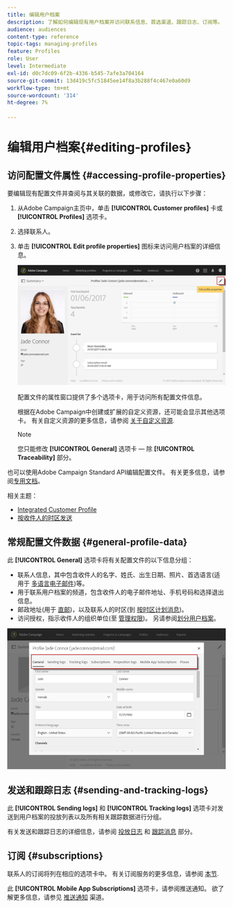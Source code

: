 ```yaml
---
title: 编辑用户档案
description: 了解如何编辑现有用户档案并访问联系信息、首选渠道、跟踪日志、订阅等。
audience: audiences
content-type: reference
topic-tags: managing-profiles
feature: Profiles
role: User
level: Intermediate
exl-id: d0c7dc09-6f2b-4336-b545-7afe3a704164
source-git-commit: 13d419c5fc51845ee14f8a3b288f4c467e0a60d9
workflow-type: tm+mt
source-wordcount: '314'
ht-degree: 7%

---
```


# 编辑用户档案{#editing-profiles}

## 访问配置文件属性 {#accessing-profile-properties}

要编辑现有配置文件并查阅与其关联的数据，或修改它，请执行以下步骤：

1. 从Adobe Campaign主页中，单击 **[!UICONTROL Customer profiles]** 卡或 **[!UICONTROL Profiles]** 选项卡。
1. 选择联系人。
1. 单击 **[!UICONTROL Edit profile properties]** 图标来访问用户档案的详细信息。

   ![](assets/profile_creation2.png)

   配置文件的属性窗口提供了多个选项卡，用于访问所有配置文件信息。

   根据在Adobe Campaign中创建或扩展的自定义资源，还可能会显示其他选项卡。 有关自定义资源的更多信息，请参阅 [关于自定义资源](../../developing/using/data-model-concepts.md).

   >[!NOTE]
   >
   >您只能修改 **[!UICONTROL General]** 选项卡 — 除 **[!UICONTROL Traceability]** 部分。

也可以使用Adobe Campaign Standard API编辑配置文件。 有关更多信息，请参阅[专用文档](../../api/using/updating-profiles.md)。

相关主题：

* [Integrated Customer Profile](../../audiences/using/integrated-customer-profile.md)
* [按收件人的时区发送](../../sending/using/sending-messages-at-the-recipient-s-time-zone.md)

## 常规配置文件数据 {#general-profile-data}

此 **[!UICONTROL General]** 选项卡将有关配置文件的以下信息分组：

* 联系人信息，其中包含收件人的名字、姓氏、出生日期、照片、首选语言(适用于 [多语言电子邮件](../../channels/using/creating-a-multilingual-email.md))等。
* 用于联系用户档案的频道，包含收件人的电子邮件地址、手机号码和选择退出信息。
* 邮政地址(用于 [直邮](../../channels/using/about-direct-mail.md))，以及联系人的时区(到 [按时区计划消息](../../sending/using/sending-messages-at-the-recipient-s-time-zone.md))。
* 访问授权，指示收件人的组织单位(至 [管理权限](../../administration/using/about-access-management.md))。 另请参阅[划分用户档案](../../administration/using/organizational-units.md#partitioning-profiles)。

![](assets/profile_creation4.png)

## 发送和跟踪日志 {#sending-and-tracking-logs}

此 **[!UICONTROL Sending logs]** 和 **[!UICONTROL Tracking logs]** 选项卡对发送到用户档案的投放列表以及所有相关跟踪数据进行分组。

有关发送和跟踪日志的详细信息，请参阅 [投放日志](../../sending/using/monitoring-a-delivery.md#delivery-logs) 和 [跟踪消息](../../sending/using/tracking-messages.md) 部分。

## 订阅 {#subscriptions}

联系人的订阅将列在相应的选项卡中。 有关订阅服务的更多信息，请参阅 [本节](../../audiences/using/about-subscriptions.md).

此 **[!UICONTROL Mobile App Subscriptions]** 选项卡，请参阅推送通知。 欲了解更多信息，请参见 [推送通知](../../channels/using/about-push-notifications.md) 渠道。
